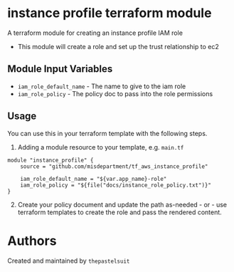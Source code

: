 instance profile terraform module
=======================

A terraform module for creating an instance profile IAM role
* This module will create a role and set up the trust relationship to ec2

Module Input Variables
----------------------

- `iam_role_default_name` - The name to give to the iam role
- `iam_role_policy` - The policy doc to pass into the role permissions

Usage
-----

You can use this in your terraform template with the following steps.

1. Adding a module resource to your template, e.g. `main.tf`

```
module "instance_profile" {
    source = "github.com/misdepartment/tf_aws_instance_profile"

    iam_role_default_name = "${var.app_name}-role"
    iam_role_policy = "${file("docs/instance_role_policy.txt")}"
}
```

2. Create your policy document and update the path as-needed - or - use terraform templates to create the role and pass the rendered content.

Authors
=======

Created and maintained by `thepastelsuit`
